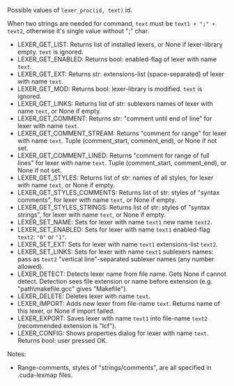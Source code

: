 Possible values of `lexer_proc(id, text)` id.

When two strings are needed for command, `text` must be `text1 + ";" + text2`, otherwise it's single value without ";" char.

* LEXER_GET_LIST: Returns list of installed lexers, or None if lexer-library empty. `text` is ignored.
* LEXER_GET_ENABLED: Returns bool: enabled-flag of lexer with name `text`.
* LEXER_GET_EXT: Returns str: extensions-list (space-separated) of lexer with name `text`.
* LEXER_GET_MOD: Returns bool: lexer-library is modified. `text` is ignored.
* LEXER_GET_LINKS: Returns list of str: sublexers names of lexer with name `text`, or None if empty.
* LEXER_GET_COMMENT: Returns str: "comment until end of line" for lexer with name `text`.
* LEXER_GET_COMMENT_STREAM: Returns "comment for range" for lexer with name `text`. Tuple (comment_start, comment_end), or None if not set.
* LEXER_GET_COMMENT_LINED: Returns "comment for range of full lines" for lexer with name `text`. Tuple (comment_start, comment_end), or None if not set.
* LEXER_GET_STYLES: Returns list of str: names of all styles, for lexer with name `text`, or None if empty.
* LEXER_GET_STYLES_COMMENTS: Returns list of str: styles of "syntax comments", for lexer with name `text`, or None if empty.
* LEXER_GET_STYLES_STRINGS: Returns list of str: styles of "syntax strings", for lexer with name `text`, or None if empty.
* LEXER_SET_NAME: Sets for lexer with name `text1` new name `text2`.
* LEXER_SET_ENABLED: Sets for lexer with name `text1` enabled-flag `text2`: `"0"` or `"1"`.
* LEXER_SET_EXT: Sets for lexer with name `text1` extensions-list `text2`. 
* LEXER_SET_LINKS: Sets for lexer with name `text1` sublexers names: pass as `text2` "vertical line"-separated sublexer names (any number allowed).
* LEXER_DETECT: Detects lexer name from file name. Gets None if cannot detect. Detection sees file extension or name before extension (e.g. "path\makefile.gcc" gives "Makefile").
* LEXER_DELETE: Deletes lexer with name `text`.
* LEXER_IMPORT: Adds new lexer from file-name `text`. Returns name of this lexer, or None if import failed.
* LEXER_EXPORT: Saves lexer with name `text1` into file-name `text2` (recommended extension is "lcf").
* LEXER_CONFIG: Shows properties dialog for lexer with name `text`. Returns bool: user pressed OK.

Notes:

* Range-comments, styles of "strings/comments", are all specified in .cuda-lexmap files.
